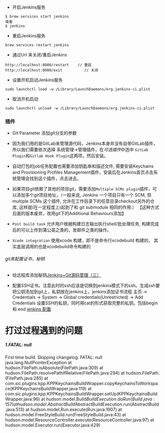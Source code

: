* 开启Jenkins服务

```
$ brew services start jenkins
或者
$ jenkins
```


* 重启Jenkins服务

```
brew services restart jenkins
```

* 通过Url 来关闭/重启Jenkins

```
http://localhost:8080/restart    // 重启
http://localhost:8080/exit			// 关闭
```


* 设置开机启动Jenkins服务
```
sudo launchctl load -w /Library/LaunchDaemons/org.jenkins-ci.plist 
```

* 取消开机启动
```
sudo launchctl unload -w /Library/LaunchDaemons/org.jenkins-ci.plist 
```



### 插件
* Git Parameter 添加git分支的参数

* 因为我们用的是GitLab来管理源代码，Jenkins本身并没有自带GitLab插件，所以我们需要依次选择 系统管理->管理插件，在*可选插件*中选中 `GitLab Plugin`和`Gitlab Hook Plugin`这两项，然后安装。

* 自动打包的job任务配置也需要添加钥匙串和描述文件, 需要安装Keychains and Provisioning Profiles Management插件，安装后在Jenkins首页点击系统管理会找到这个插件，点击进去。

* 如果项目git依赖了其他的项目git，需要添加`Multiple SCMs plugin`插件，可以添加多个git项目地址，（一般来说, Jenkins 一个项目只有一个 SCM, 但 multiple SCMs 这个插件, 允许在工作目录下的任意目录checkout另外的仓库, 这样就(在一定程度上)起到了和 git submodule 相同的作用.）
【这种方式后面的版本废弃，改用git下的Additional Behaviours添加】

* `Post build task` 允许用户根据构建日志输出执行shell/批处理任务, 构建完成后的可以上传到蒲公英之类的，发邮件之类的操作。

* `Xcode integration` 使用xcode 构建，即不是命令行xcodebuild 构建的， 其实底层调用的也是xcodebuild命令构建的

###### git库配置证书，秘钥

* 给远程库添加秘钥[Jenkins+Git源码管理（三）](https://www.cnblogs.com/h--d/p/7002291.html)

* 配置SSH证书。注意此时的ssh应该是切换到jenkins模式下的ssh。生成ssh要把公钥添加到git上，私钥放在jenkins上，jenkins添加证书流程 主页 -> Credentials -> System -> Global credentials(Unrestricted) -> Add Credentials 设置SSH的私钥，同时用cat的形式获取完整的私钥。包括begin 和 end [jenkins 配置](https://www.cnblogs.com/jisa/p/6808507.html)













# 打过过程遇到的问题

##### 1.FATAL: null

First time build. Skipping changelog.
FATAL: null
java.lang.NullPointerException
	at hudson.FilePath.isAbsolute(FilePath.java:309)
	at hudson.FilePath.resolvePathIfRelative(FilePath.java:294)
	at hudson.FilePath.<init>(FilePath.java:285)
	at com.sic.plugins.kpp.KPPKeychainsBuildWrapper.copyKeychainsToWorkspace(KPPKeychainsBuildWrapper.java:119)
	at com.sic.plugins.kpp.KPPKeychainsBuildWrapper.setUp(KPPKeychainsBuildWrapper.java:96)
	at hudson.model.Build$BuildExecution.doRun(Build.java:157)
	at hudson.model.AbstractBuild$AbstractBuildExecution.run(AbstractBuild.java:513)
	at hudson.model.Run.execute(Run.java:1907)
	at hudson.model.FreeStyleBuild.run(FreeStyleBuild.java:43)
	at hudson.model.ResourceController.execute(ResourceController.java:97)
	at hudson.model.Executor.run(Executor.java:429)
